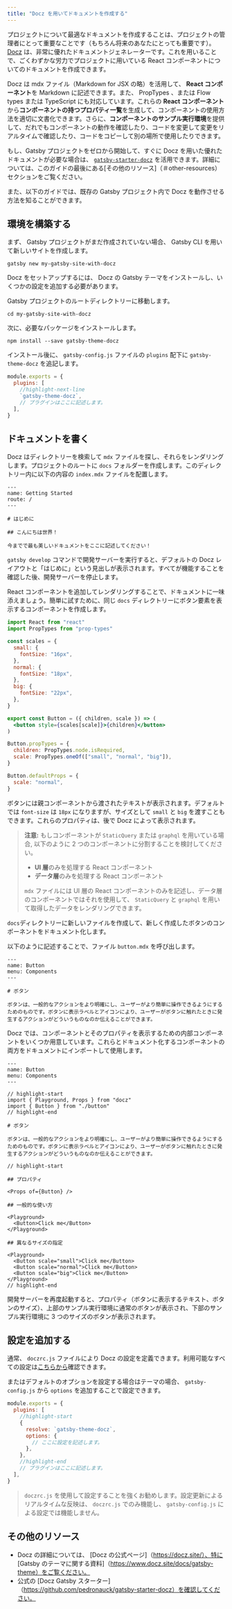 ```yaml
---
title: "Docz を用いてドキュメントを作成する"
---
```


プロジェクトについて最適なドキュメントを作成することは、プロジェクトの管理者にとって重要なことです（もちろん将来のあなたにとっても重要です）。[Docz](https://www.docz.site) は、非常に優れたドキュメントジェネレーターです。これを用いることで、ごくわずかな労力でプロジェクトに用いている React コンポーネントについてのドキュメントを作成できます。

Docz は mdx ファイル（Markdown for JSX の略）を活用して、 **React コンポーネント**を Markdown に記述できます。また、 PropTypes 、または Flow types または TypeScript にも対応しています。これらの **React コンポーネント**から**コンポーネントの持つプロパティ一覧**を生成して、コンポーネントの使用方法を適切に文書化できます。さらに、**コンポーネントのサンプル実行環境**を提供して、だれでもコンポーネントの動作を確認したり、コードを変更して変更をリアルタイムで確認したり、コードをコピーして別の場所で使用したりできます。

もし、Gatsby プロジェクトをゼロから開始して、すぐに Docz を用いた優れたドキュメントが必要な場合は、 [`gatsby-starter-docz`](https://github.com/pedronauck/gatsby-starter-docz) を活用できます。詳細については、このガイドの最後にある[その他のリソース]（＃other-resources）セクションをご覧ください。

また、以下のガイドでは、既存の Gatsby プロジェクト内で Docz を動作させる方法を知ることができます。

## 環境を構築する

まず、 Gatsby プロジェクトがまだ作成されていない場合、 Gatsby CLI を用いて新しいサイトを作成します。

```shell
gatsby new my-gatsby-site-with-docz
```

Docz をセットアップするには、 Docz の Gatsby テーマをインストールし、いくつかの設定を追加する必要があります。

Gatsby プロジェクトのルートディレクトリーに移動します。

```shell
cd my-gatsby-site-with-docz
```

次に、必要なパッケージをインストールします。

```shell
npm install --save gatsby-theme-docz
```

インストール後に、 `gatsby-config.js` ファイルの `plugins` 配下に `gatsby-theme-docz` を追記します。

```js:title=gatsby-config.js
module.exports = {
  plugins: [
    //highlight-next-line
    `gatsby-theme-docz`,
    // プラグインはここに記述します。
  ],
}
```

## ドキュメントを書く

Docz はディレクトリーを検索して `mdx` ファイルを探し、それらをレンダリングします。プロジェクトのルートに `docs` フォルダーを作成します。このディレクトリー内に以下の内容の `index.mdx` ファイルを配置します。

```mdx:title=docs/index.mdx
---
name: Getting Started
route: /
---

# はじめに

## こんにちは世界！

今までで最も美しいドキュメントをここに記述してください！
```

`gatsby develop` コマンドで開発サーバーを実行すると、デフォルトの Docz レイアウトと「はじめに」という見出しが表示されます。すべてが機能することを確認した後、開発サーバーを停止します。

React コンポーネントを追加してレンダリングすることで、ドキュメントに一味添えましょう。簡単に試すために、同じ `docs` ディレクトリーにボタン要素を表示するコンポーネントを作成します。

```jsx:title=docs/button.jsx
import React from "react"
import PropTypes from "prop-types"

const scales = {
  small: {
    fontSize: "16px",
  },
  normal: {
    fontSize: "18px",
  },
  big: {
    fontSize: "22px",
  },
}

export const Button = ({ children, scale }) => (
  <button style={scales[scale]}>{children}</button>
)

Button.propTypes = {
  children: PropTypes.node.isRequired,
  scale: PropTypes.oneOf(["small", "normal", "big"]),
}

Button.defaultProps = {
  scale: "normal",
}
```

ボタンには親コンポーネントから渡されたテキストが表示されます。デフォルトでは `font-size` は `18px` になりますが、サイズとして `small` と `big` を渡すこともできます。これらのプロパティは、後で Docz によって表示されます。

> **注意:** もしコンポーネントが `StaticQuery` または `graphql` を用いている場合, 以下のように 2 つのコンポーネントに分割することを検討してください。
>
> - **UI 層**のみを処理する React コンポーネント
> - **データ層**のみを処理する React コンポーネント
>
> `mdx` ファイルには UI 層の React コンポーネントのみを記述し、データ層のコンポーネントではそれを使用して、 `StaticQuery` と `graphql` を用いて取得したデータをレンダリングできます。

`docs`ディレクトリーに新しいファイルを作成して、新しく作成したボタンのコンポーネントをドキュメント化します。

以下のように記述することで、ファイル `button.mdx` を呼び出します。

```mdx:title=docs/button.mdx
---
name: Button
menu: Components
---

# ボタン

ボタンは、一般的なアクションをより明確にし、ユーザーがより簡単に操作できるようにするためのものです。ボタンに表示ラベルとアイコンにより、ユーザーがボタンに触れたときに発生するアクションがどういうものなのか伝えることができます。
```

Docz では、コンポーネントとそのプロパティを表示するための内部コンポーネントをいくつか用意しています。これらとドキュメント化するコンポーネントの両方をドキュメントにインポートして使用します。

```mdx:title=docs/button.mdx
---
name: Button
menu: Components
---

// highlight-start
import { Playground, Props } from "docz"
import { Button } from "./button"
// highlight-end

# ボタン

ボタンは、一般的なアクションをより明確にし、ユーザーがより簡単に操作できるようにするためのものです。ボタンに表示ラベルとアイコンにより、ユーザーがボタンに触れたときに発生するアクションがどういうものなのか伝えることができます。

// highlight-start

## プロパティ

<Props of={Button} />

## 一般的な使い方

<Playground>
  <Button>Click me</Button>
</Playground>

## 異なるサイズの指定

<Playground>
  <Button scale="small">Click me</Button>
  <Button scale="normal">Click me</Button>
  <Button scale="big">Click me</Button>
</Playground>
// highlight-end
```

開発サーバーを再度起動すると、プロパティ（ボタンに表示するテキスト、ボタンのサイズ）、上部のサンプル実行環境に通常のボタンが表示され、下部のサンプル実行環境に 3 つのサイズのボタンが表示されます。

## 設定を追加する

通常、 `doczrc.js` ファイルにより Docz の設定を定義できます。利用可能なすべての設定は[こちらから](https://www.docz.site/docs/project-configuration)確認できます。

またはデフォルトのオプションを設定する場合はテーマの場合、 `gatsby-config.js` から `options` を追加することで設定できます。

```js:title=gatsby-config.js
module.exports = {
  plugins: [
    //highlight-start
    {
      resolve: `gatsby-theme-docz`,
      options: {
        // ここに設定を記述します。
      },
    },
    //highlight-end
    // プラグインはここに記述します。
  ],
}
```

> `doczrc.js` を使用して設定することを強くお勧めします。設定更新によるリアルタイムな反映は、 `doczrc.js` でのみ機能し、 `gatsby-config.js` による設定では機能しません。

## その他のリソース

- Docz の詳細については、 [Docz の公式ページ]（https://docz.site/）、特に [Gatsby のテーマに関する資料]（https://www.docz.site/docs/gatsby-theme）をご覧ください。
- 公式の [Docz Gatsby スターター]（https://github.com/pedronauck/gatsby-starter-docz）を確認してください。
